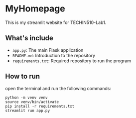 # MyHomepage

This is my streamlit website for TECHIN510-Lab1.

## What's include

- `app.py`: The main Flask application
- `README.md`: Introduction to the repository
- `requirements.txt`: Required repository to run the program

##  How to run

open the terminal and run the following commands:

```
python -m venv venv
source venv/bin/activate
pip install -r requirements.txt
streamlit run app.py
```
